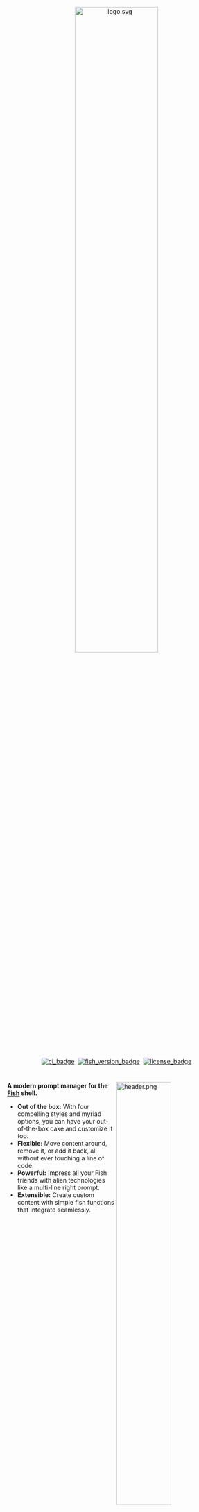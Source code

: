 <div align="center">

<img
   src="https://raw.githubusercontent.com/IlanCosman/tide-resources/main/images/logo.svg"
   alt="logo.svg"
   width="61.8%"
/>

[![ci_badge][]][actions] ​ [![fish_version_badge][]](#System-Requirements) ​ [![license_badge][]][license] <!-- 0 width spaces on this line -->

</div>

#

<img
   src="https://raw.githubusercontent.com/IlanCosman/tide-resources/main/images/header.png"
   alt="header.png"
   width="50%"
   align="right"
/>

**A modern prompt manager for the [Fish][] shell.**

- **Out of the box:** With four compelling styles and myriad options, you can have your out-of-the-box cake and customize it too.
- **Flexible:** Move content around, remove it, or add it back, all without ever touching a line of code.
- **Powerful:** Impress all your Fish friends with alien technologies like a multi-line right prompt.
- **Extensible:** Create custom content with simple fish functions that integrate seamlessly.

<br clear="right">

## Installation

### System Requirements

- [Git][]
- [Fish][] ≥ 3.1
- A [Nerd Font][nerd fonts] installed and enabled in your terminal (for example the [recommended font](#fonts)).

#### Source and run the install function

```console
curl -sL git.io/tide | source && tide_install
```

## Features

### Configuration Wizard

Run `tide configure` to open the the wizard in your terminal.

![configuration_wizard][]

<br>

<img
   src="https://raw.githubusercontent.com/IlanCosman/tide-resources/main/images/flexible.png"
   alt="flexible.png"
   width="55%"
   align="left"
/>

### Flexible

Using the [`items`][] list for each side of the prompt, you have full control of which and where prompt sections display.

<br clear="left"><br>

<img
   src="https://raw.githubusercontent.com/IlanCosman/tide-resources/main/images/multi-line_right_prompt.png"
   alt="multi-line_right_prompt.png"
   width="61.8%"
   align="right"
/>

### Multi-Line Right Prompt

> Fish can't do _that_ yet can it!

Tide takes care of all the multi-line logic and printing for you. All you have to do is add the `newline` item.

<br clear="right"><br>

<img
   src="https://raw.githubusercontent.com/IlanCosman/tide-resources/main/images/extensible.png"
   alt="extensible.png"
   width="61.8%"
   align="left"
/>

### Extensible

If there isn't an item that fits your needs you can make your own (and hopefully submit a pull request) or ask for it to be made by opening an issue.

<br clear="left"><br>

<img
   src="https://raw.githubusercontent.com/IlanCosman/tide-resources/main/animations/pure_emulation.gif"
   alt="pure_emulation.gif"
   width="61.8%"
   align="right"
/>

### Pure Emulation

Tide can easily produce the same prompt as [Pure][] (with a number of improvements). Run `tide configure` and select the Pure style.

All of Tide's features are available while using Pure style, though it displays less information by default than Lean style.

<br clear="right">

## Configuration

See the [configuration guide][] for variable documentation.

## Contributing

From the smallest typo to the largest feature, contributions of any size or experience level are welcome!

If you're interested in helping contribute to Tide, please take a look at the [Contributing Guide][].

## Fonts

### Meslo Nerd Font

Gorgeous monospace font designed by Jim Lyles for Bitstream, customized for Apple, enhanced by André Berg, and finally patched by Roman Perepelitsa of [Powerlevel10k][] with scripts originally developed by Ryan McIntyre of [Nerd Fonts][]. Contains all the glyphs and symbols that Tide may need. Battle-tested in dozens of different terminals on all major operating systems.

### Font Installation

Download these four ttf files:

- [MesloLGS NF Regular.ttf][]
- [MesloLGS NF Bold.ttf][]
- [MesloLGS NF Italic.ttf][]
- [MesloLGS NF Bold Italic.ttf][]

Open each file and click "Install". This will make the `MesloLGS NF` font available to all applications on your system. Configure your terminal to use this font.

## Acknowledgments

- [Powerlevel10k][] - Inspired much of Tide's documentation, resources, ideas, and design.
- [Starship][] - Inspired elements of Tide's documentation and community health files.
- [Spacefish][] - Inspired some of Tide's items.

[actions]: https://github.com/IlanCosman/tide/actions
[ci_badge]: https://github.com/IlanCosman/tide/workflows/CI/badge.svg
[configuration guide]: docs/Configuration.md
[configuration_wizard]: https://raw.githubusercontent.com/IlanCosman/tide-resources/main/animations/configuration_wizard.gif
[contributing guide]: CONTRIBUTING.md
[fish_version_badge]: https://img.shields.io/badge/fish-3.1.0%2B-blue
[fish]: https://fishshell.com/
[git]: https://git-scm.com/
[license_badge]: https://img.shields.io/github/license/IlanCosman/tide
[`items`]: docs/Configuration.md#Items
[license]: LICENSE.md
[meslolgs nf bold italic.ttf]: https://raw.githubusercontent.com/IlanCosman/tide-resources/main/fonts/mesloLGS_NF_bold_italic.ttf
[meslolgs nf bold.ttf]: https://raw.githubusercontent.com/IlanCosman/tide-resources/main/fonts/mesloLGS_NF_bold.ttf
[meslolgs nf italic.ttf]: https://raw.githubusercontent.com/IlanCosman/tide-resources/main/fonts/mesloLGS_NF_italic.ttf
[meslolgs nf regular.ttf]: https://raw.githubusercontent.com/IlanCosman/tide-resources/main/fonts/mesloLGS_NF_regular.ttf
[nerd fonts]: https://github.com/ryanoasis/nerd-fonts
[powerlevel10k]: https://github.com/romkatv/powerlevel10k/
[pure]: https://github.com/rafaelrinaldi/pure
[spacefish]: https://github.com/matchai/spacefish
[starship]: https://github.com/starship/starship
